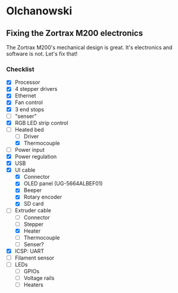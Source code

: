 # Olchanowski
## Fixing the Zortrax M200 electronics
The Zortrax M200's mechanical design is great. It's electronics and software is not.
Let's fix that!

### Checklist
- [X] Processor
- [X] 4 stepper drivers
- [X] Ethernet
- [X] Fan control
- [X] 3 end stops
- [ ] "senser"
- [X] RGB LED strip control
- [ ] Heated bed
  - [ ] Driver
  - [X] Thermocouple
- [ ] Power input
- [X] Power regulation
- [X] USB
- [X] UI cable
  - [X] Connector
  - [X] OLED panel (UG-5664ALBEF01)
  - [X] Beeper
  - [X] Rotary encoder
  - [X] SD card
- [ ] Extruder cable
  - [ ] Connector
  - [ ] Stepper
  - [X] Heater
  - [ ] Thermocouple
  - [ ] Senser?
- [X] ICSP: UART
- [ ] Filament sensor
- [ ] LEDs
  - [ ] GPIOs
  - [ ] Voltage rails
  - [ ] Heaters